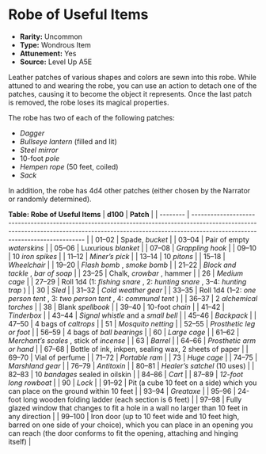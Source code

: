 
# Robe of Useful Items

* **Rarity:** Uncommon
* **Type:** Wondrous Item
* **Attunement:** Yes
* **Source:** Level Up A5E


Leather patches of various shapes and colors are sewn into this robe. While attuned to and wearing the robe, you can use an action to detach one of the patches, causing it to become the object it represents. Once the last patch is removed, the robe loses its magical properties.

The robe has two of each of the following patches: 

* _Dagger_
* _Bullseye lantern_  (filled and lit)
* _Steel mirror_
* 10-foot _pole_
* _Hempen rope_  (50 feet, coiled)
* _Sack_

In addition, the robe has 4d4 other patches (either chosen by the Narrator or randomly determined).

__**Table: Robe of Useful Items**__
| **d100** | **Patch**                                                                                                                                                                                                |
| -------- | -------------------------------------------------------------------------------------------------------------------------------------------------------------------------------------------------------- |
| 01–02    | Spade, _bucket_                                                                                                                                                                                          |
| 03–04    | Pair of empty _waterskins_                                                                                                                                                                               |
| 05–06    | Luxurious _blanket_                                                                                                                                                                                      |
| 07–08    | _Grappling hook_                                                                                                                                                                                         |
| 09–10    | 10 _iron spikes_                                                                                                                                                                                         |
| 11–12    | _Miner’s pick_                                                                                                                                                                                           |
| 13–14    | 10 _pitons_                                                                                                                                                                                              |
| 15–18    | _Wheelchair_                                                                                                                                                                                             |
| 19–20    | _Flash bomb_ , _smoke bomb_                                                                                                                                                                              |
| 21–22    | _Block and tackle_ , _bar of soap_                                                                                                                                                                       |
| 23–25    | Chalk, _crowbar_ , hammer                                                                                                                                                                                |
| 26       | _Medium cage_                                                                                                                                                                                            |
| 27–29    | Roll 1d4 (1: _fishing snare_ , 2: _hunting snare_ , 3–4: _hunting trap_ )                                                                                                                                |
| 30       | _Sled_                                                                                                                                                                                                   |
| 31–32    | _Cold weather gear_                                                                                                                                                                                      |
| 33–35    | Roll 1d4 (1–2: _one person tent_ , 3: _two person tent_ , 4: _communal tent_ )                                                                                                                           |
| 36–37    | 2 _alchemical torches_                                                                                                                                                                                   |
| 38       | Blank _spellbook_                                                                                                                                                                                        |
| 39–40    | 10-foot _chain_                                                                                                                                                                                          |
| 41–42    | _Tinderbox_                                                                                                                                                                                              |
| 43–44    | _Signal whistle_  and a _small bell_                                                                                                                                                                     |
| 45–46    | _Backpack_                                                                                                                                                                                               |
| 47–50    | 4 bags of _caltrops_                                                                                                                                                                                     |
| 51       | _Mosquito netting_                                                                                                                                                                                       |
| 52–55    | _Prosthetic leg or foot_                                                                                                                                                                                 |
| 56–59    | 4 bags of _ball bearings_                                                                                                                                                                                |
| 60       | _Large cage_                                                                                                                                                                                             |
| 61–62    | _Merchant’s scales_ , stick of _incense_                                                                                                                                                                 |
| 63       | _Barrel_                                                                                                                                                                                                 |
| 64–66    | _Prosthetic arm or hand_                                                                                                                                                                                 |
| 67–68    | Bottle of ink, inkpen, sealing wax, 2 sheets of paper                                                                                                                                                    |
| 69–70    | Vial of perfume                                                                                                                                                                                          |
| 71–72    | _Portable ram_                                                                                                                                                                                           |
| 73       | _Huge cage_                                                                                                                                                                                              |
| 74–75    | _Marshland gear_                                                                                                                                                                                         |
| 76–79    | _Antitoxin_                                                                                                                                                                                              |
| 80–81    | _Healer’s satchel_  (10 uses)                                                                                                                                                                            |
| 82–83    | 10 _bandages_  sealed in oilskin                                                                                                                                                                         |
| 84–86    | _Cart_                                                                                                                                                                                                   |
| 87–89    | _12-foot long rowboat_                                                                                                                                                                                   |
| 90       | _Lock_                                                                                                                                                                                                   |
| 91–92    | Pit (a cube 10 feet on a side) which you can place on the ground within 10 feet                                                                                                                          |
| 93–94    | _Greataxe_                                                                                                                                                                                               |
| 95–96    | 24-foot long wooden folding ladder (each section is 6 feet)                                                                                                                                              |
| 97–98    | Fully glazed window that changes to fit a hole in a wall no larger than 10 feet in any direction                                                                                                         |
| 99–100   | Iron door (up to 10 feet wide and 10 feet high, barred on one side of your choice), which you can place in an opening you can reach (the door conforms to fit the opening, attaching and hinging itself) |
